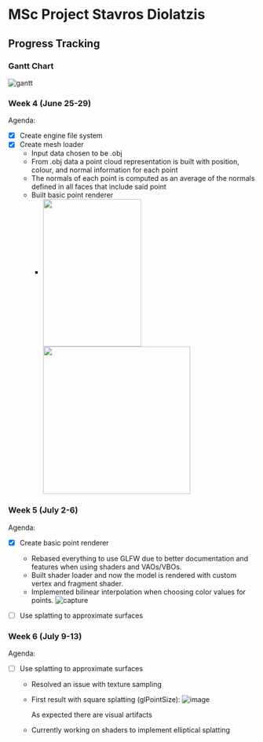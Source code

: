 # MSc Project Stavros Diolatzis
## Progress Tracking

### Gantt Chart

![gantt](https://user-images.githubusercontent.com/19236056/42326310-74f32460-8071-11e8-81fb-5926085dcf80.PNG)

### Week 4 (June 25-29)

Agenda: 
  - [x] Create engine file system
  - [x] Create mesh loader 
    - Input data chosen to be .obj
    - From .obj data a point cloud representation is built with position, colour, and normal information for each point
    - The normals of each point is computed as an average of the normals defined in all faces that include said point
    - Built basic point renderer
      - <img align="center" width="200" height="300" src="https://user-images.githubusercontent.com/19236056/42325376-c1f42aaa-806e-11e8-8cfc-675ff5b84ae8.PNG">  <img align="center" width="300" height="300" src="https://user-images.githubusercontent.com/19236056/43147301-637e742e-8f6b-11e8-86f9-fe559f85abc6.PNG">  
      
        
### Week 5 (July 2-6)

Agenda:
  - [X] Create basic point renderer
    - Rebased everything to use GLFW due to better documentation and features when using shaders and VAOs/VBOs.
    - Built shader loader and now the model is rendered with custom vertex and fragment shader.
    - Implemented bilinear interpolation when choosing color values for points.
    ![capture](https://user-images.githubusercontent.com/19236056/42422454-e1c2f6cc-82ee-11e8-8e64-ee5ed5592cd0.PNG)    
  - [ ] Use splatting to approximate surfaces
    
    
### Week 6 (July 9-13)

Agenda:

  - [ ] Use splatting to approximate surfaces
    - Resolved an issue with texture sampling
    - First result with square splatting (glPointSize):
      ![image](https://user-images.githubusercontent.com/19236056/42581671-fff0c7ca-8535-11e8-8f7e-f3e698fc5f95.png)
      
      As expected there are visual artifacts
    
    - Currently working on shaders to implement elliptical splatting
